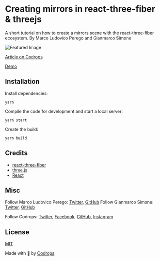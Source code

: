 # Creating mirrors in react-three-fiber & threejs

A short tutorial on how to create a mirrors scene with the react-three-fiber ecosystem.
By Marco Ludovico Perego and Gianmarco Simone

![Featured Image](https://github.com/emmelleppi/codrops-r3f-mirrors/blob/master/screenshot.jpg?raw=true)

[Article on Codrops](https://tympanus.net/codrops/?p=)

[Demo](http://tympanus.net/Development/.../)

## Installation

Install dependencies:

```
yarn
```

Compile the code for development and start a local server:

```
yarn start
```

Create the build:

```
yarn build
```

## Credits

- [react-three-fiber](https://github.com/pmndrs/react-three-fiber)
- [three.js](https://threejs.org/)
- [React](https://reactjs.org/)

## Misc

Follow Marco Ludovico Perego: [Twitter](https://twitter.com/mlperego), [GitHub](https://github.com/emmelleppi)
Follow Gianmarco Simone: [Twitter](https://twitter.com/ggsimm), [GitHub](https://github.com/gsimone)

Follow Codrops: [Twitter](http://www.twitter.com/codrops), [Facebook](http://www.facebook.com/codrops), [GitHub](https://github.com/codrops), [Instagram](https://www.instagram.com/codropsss/)

## License

[MIT](LICENSE)

Made with :blue_heart: by [Codrops](http://www.codrops.com)
